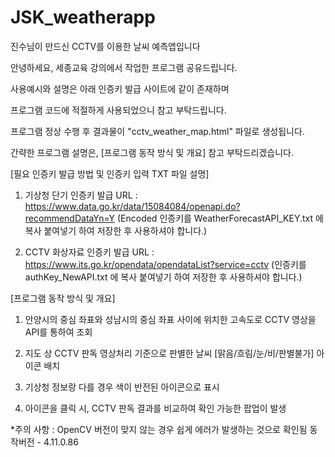 # JSK_weatherapp
진수님이 만드신 CCTV를 이용한 날씨 예측앱입니다



안녕하세요, 세종교육 강의에서 작업한 프로그램 공유드립니다.

사용예시와 설명은 아래 인증키 발급 사이트에 같이 존재하며

프로그램 코드에 적절하게 사용되었으니 참고 부탁드립니다.

프로그램 정상 수행 후 결과물이 "cctv_weather_map.html" 파일로 생성됩니다.

간략한 프로그램 설명은, [프로그램 동작 방식 및 개요] 참고 부탁드리겠습니다.




[필요 인증키 발급 방법 및 인증키 입력 TXT 파일 설명]

1. 기상청 단기 인증키 발급 URL : https://www.data.go.kr/data/15084084/openapi.do?recommendDataYn=Y
(Encoded 인증키를 WeatherForecastAPI_KEY.txt 에 복사 붙여넣기 하여 저장한 후 사용하셔야 합니다.)

2. CCTV 화상자료 인증키 발급 URL : https://www.its.go.kr/opendata/opendataList?service=cctv
(인증키를 authKey_NewAPI.txt 에 복사 붙여넣기 하여 저장한 후 사용하셔야 합니다.)





[프로그램 동작 방식 및 개요]

1. 안양시의 중심 좌표와 성남시의 중심 좌표 사이에 위치한 고속도로 CCTV 영상을 API를 통하여 조회

2. 지도 상 CCTV 판독 영상처리 기준으로 판별한 날씨 [맑음/흐림/눈/비/판별불가] 아이콘 배치

3. 기상청 정보랑 다를 경우 색이 반전된 아이콘으로 표시

4. 아이콘을 클릭 시, CCTV 판독 결과를 비교하여 확인 가능한 팝업이 발생

*주의 사항 : OpenCV 버전이 맞지 않는 경우 쉽게 에러가 발생하는 것으로 확인됨
동작버전 - 4.11.0.86